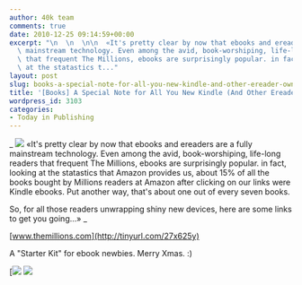 ```yaml
---
author: 40k team
comments: true
date: 2010-12-25 09:14:59+00:00
excerpt: "\n  \n  \n\n  «It's pretty clear by now that ebooks and ereaders are a fully\
  \ mainstream technology. Even among the avid, book-worshiping, life-long readers\
  \ that frequent The Millions, ebooks are surprisingly popular. in fact, looking\
  \ at the statastics t..."
layout: post
slug: books-a-special-note-for-all-you-new-kindle-and-other-ereader-owners
title: '[Books] A Special Note for All You New Kindle (And Other Ereader) Owners'
wordpress_id: 3103
categories:
- Today in Publishing
---
```



  


  _
![](http://www.40kbooks.com/wp-content/uploads/quote1.jpg)
  «It's pretty clear by now that ebooks and ereaders are a fully mainstream technology. Even among the avid, book-worshiping, life-long readers that frequent The Millions, ebooks are surprisingly popular. in fact, looking at the statastics that Amazon provides us, about 15% of all the books bought by Millions readers at Amazon after clicking on our links were Kindle ebooks. Put another way, that's about one out of every seven books.
  
  

So, for all those readers unwrapping shiny new devices, here are some links to get you going...»
_  

[www.themillions.com](http://tinyurl.com/27x625y)






A "Starter Kit" for ebook newbies. Merry Xmas. :)





[![](http://www.bookcafe.net/filtr/t1.png)
[![](http://www.bookcafe.net/filtr/f1.png)](http://www.facebook.com/pages/40k/122586614419616)


 
    

